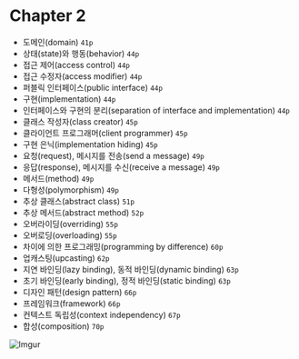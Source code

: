 # Chapter 2

* 도메인(domain) `41p`
* 상태(state)와 행동(behavior) `44p`
* 접근 제어(access control) `44p`
* 접근 수정자(access modifier) `44p`
* 퍼블릭 인터페이스(public interface) `44p`
* 구현(implementation) `44p`
* 인터페이스와 구현의 분리(separation of interface and implementation) `44p`
* 클래스 작성자(class creator) `45p`
* 클라이언트 프로그래머(client programmer) `45p`
* 구현 은닉(implementation hiding) `45p`
* 요청(request), 메시지를 전송(send a message) `49p`
* 응답(response), 메시지를 수신(receive a message)  `49p`
* 메서드(method) `49p`
* 다형성(polymorphism) `49p`
* 추상 클래스(abstract class) `51p`
* 추상 메서드(abstract method) `52p`
* 오버라이딩(overriding) `55p`
* 오버로딩(overloading) `55p`
* 차이에 의한 프로그래밍(programming by difference) `60p`
* 업캐스팅(upcasting) `62p`
* 지연 바인딩(lazy binding), 동적 바인딩(dynamic binding) `63p`
* 초기 바인딩(early binding), 정적 바인딩(static binding) `63p`
* 디자인 패턴(design pattern) `66p`
* 프레임워크(framework) `66p`
* 컨텍스트 독립성(context independency) `67p`
* 합성(composition) `70p`


![Imgur](https://i.imgur.com/3EVod32.png)